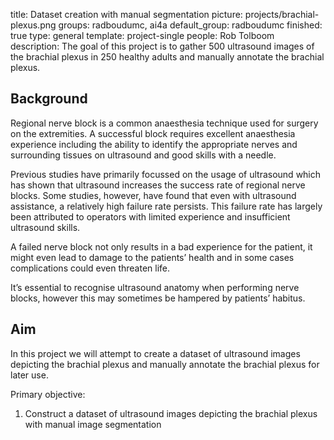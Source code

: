 title: Dataset creation with manual segmentation
picture: projects/brachial-plexus.png
groups: radboudumc, ai4a
default_group: radboudumc
finished: true
type: general
template: project-single
people: Rob Tolboom
description: The goal of this project is to gather 500 ultrasound images of the brachial plexus in 250 healthy adults and manually annotate the brachial plexus.


## Background
Regional nerve block is a common anaesthesia technique used for surgery on the extremities. A successful block requires excellent anaesthesia experience including the ability to identify the appropriate nerves and surrounding tissues on ultrasound and good skills with a needle.

Previous studies have primarily focussed on the usage of ultrasound which has shown that ultrasound increases the success rate of regional nerve blocks. Some studies, however, have found that even with ultrasound assistance, a relatively high failure rate persists. This failure rate has largely been attributed to operators with limited experience and insufficient ultrasound skills.

A failed nerve block not only results in a bad experience for the patient, it might even lead to damage to the patients’ health and in some cases complications could even threaten life.

It’s essential to recognise ultrasound anatomy when performing nerve blocks, however this may sometimes be hampered by patients’ habitus. 


## Aim
In this project we will attempt to create a dataset of ultrasound images depicting the brachial plexus and manually annotate the brachial plexus for later use.

Primary objective:  
1. Construct a dataset of ultrasound images depicting the brachial plexus with manual image segmentation